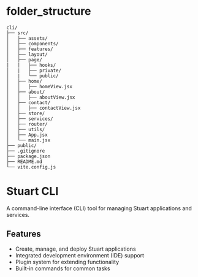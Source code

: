 # folder_structure

```
cli/
├── src/
│   ├── assets/
│   ├── components/
│   ├── features/
│   ├── layout/
│   ├── page/
|   |   ├── hooks/
│   |   ├── private/
│   |   └── public/
│   ├── home/
│   │   ├── homeView.jsx
│   ├── about/
│   │   ├── aboutView.jsx
│   ├── contact/
│   │   ├── contactView.jsx
│   ├── store/
│   ├── services/
│   ├── router/
│   ├── utils/
│   ├── App.jsx
│   └── main.jsx
├── public/
├── .gitignore
├── package.json
├── README.md
└── vite.config.js
```

# Stuart CLI

A command-line interface (CLI) tool for managing Stuart applications and services.

## Features

- Create, manage, and deploy Stuart applications
- Integrated development environment (IDE) support
- Plugin system for extending functionality
- Built-in commands for common tasks
